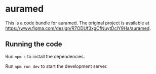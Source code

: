 
  # auramed

  This is a code bundle for auramed. The original project is available at https://www.figma.com/design/R7ODUf3xgCfNuytDclY9Ha/auramed.

  ## Running the code

  Run `npm i` to install the dependencies.

  Run `npm run dev` to start the development server.
  